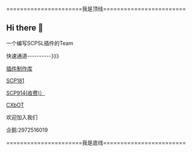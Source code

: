  ======================我是顶线========================

## Hi there 👋

 一个编写SCPSL插件的Team

 
 快速通道----------》》》


 [插件制作库](https://github.com/YF-OFFICE/PluginMaking)

[SCP181](https://github.com/YF-OFFICE/SCP181)

[SCP914(收费)）](https://github.com/YF-OFFICE/SCPM914)

[CXbOT](https://github.com/YF-OFFICE/SocketServer-SCPSL)

欢迎加入我们

 企鹅:2972516019

 ======================我是底线========================


